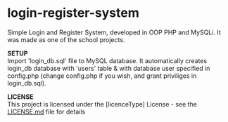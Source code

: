 # login-register-system
Simple Login and Register System, developed in OOP PHP and MySQLi. It was made as one of the school projects.


<b>SETUP</b><br />
Import 'login_db.sql' file to MySQL database. 
It automatically creates login_db database with 'users' table 
& with database user specified in config.php (change config.php 
if you wish, and grant priviliges in login_db.sql).

<b>LICENSE</b><br />
This project is licensed under the [licenceType] License - see the [LICENSE.md](LICENSE) file for details
